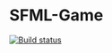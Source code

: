 # SFML-Game

[![Build status](https://ci.appveyor.com/api/projects/status/fatl1v01ymec32pk?svg=true)](https://ci.appveyor.com/project/Ligh7bringer/sfml-game)
